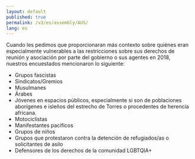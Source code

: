 ```yaml
---
layout: default
published: true
permalink: /v3/es/assembly/AUS/
lang: es
---
```


Cuando  les pedimos que proporcionaran más contexto sobre quiénes eran especialmente vulnerables a las restricciones sobre sus derechos de reunión y asociación por parte del gobierno o sus agentes en 2018, nuestros encuestados mencionaron lo siguiente:
- Grupos fascistas
- Sindicatos/Gremios
- Musulmanes
- Árabes
- Jóvenes en espacios públicos, especialmente si son de poblaciones aborígenes e isleños del estrecho de Torres o procedentes de herencia africana.
- Motociclistas
- Manifestantes pacíficos
- Grupos de niños 
- Grupos que protestaron contra la detención de refugiados/as o solicitantes de asilo
- Defensores de los derechos de la comunidad LGBTQIA+

